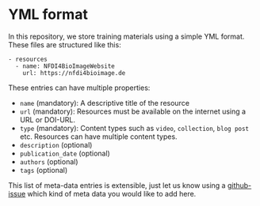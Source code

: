 # YML format

In this repository, we store training materials using a simple YML format. These files are structured like this:

```
- resources
  - name: NFDI4BioImageWebsite
    url: https://nfdi4bioimage.de 
```

These entries can have multiple properties:

* `name` (mandatory): A descriptive title of the resource
* `url` (mandatory): Resources must be available on the internet using a URL or DOI-URL.
* `type` (mandatory): Content types such as `video`, `collection`, `blog post` etc. Resources can have multiple content types.
* `description` (optional)
* `publication_date` (optional)
* `authors` (optional)
* `tags` (optional)

This list of meta-data entries is extensible, just let us know using a [github-issue](https://github.com/haesleinhuepf/training/issues) which kind of meta data you would like to add here.